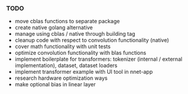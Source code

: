### TODO

- move cblas functions to separate package
- create native golang alternative
- manage using cblas / native through building tag
- cleanup code with respect to convolution functionality (native)
- cover math functionality with unit tests
- optimize convolution functionality with blas functions
- implement boilerplate for transformers: tokenizer (internal / external implementation), dataset, dataset loaders
- implement transformer example with UI tool in nnet-app
- research hardware optimization ways
- make optional bias in linear layer



